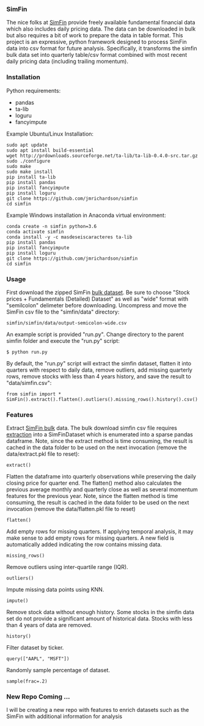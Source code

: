 ### SimFin

The nice folks at [SimFin](https://simfin.com/) provide freely available fundamental financial data which also includes daily pricing data.  The data can be downloaded in bulk but also requires a bit of work to prepare the data in table format.  This project is an expressive, python framework designed to process SimFin data into csv format for future analysis.  Specifically, it transforms the simfin bulk data set into quarterly table/csv format combined with most recent daily pricing data (including trailing momentum).

### Installation

Python requirements:

* pandas
* ta-lib
* loguru
* fancyimpute

Example Ubuntu/Linux Installation:

```buildoutcfg
sudo apt update
sudo apt install build-essential
wget http://prdownloads.sourceforge.net/ta-lib/ta-lib-0.4.0-src.tar.gz
sudo ./configure
sudo make
sudo make install
pip install ta-lib
pip install pandas
pip install fancyimpute
pip install loguru
git clone https://github.com/jmrichardson/simfin
cd simfin
```

Example Windows installation in Anaconda virtual environment:

```buildoutcfg
conda create -n simfin python=3.6
conda activate simfin
conda install -y -c masdeseiscaracteres ta-lib
pip install pandas
pip install fancyimpute
pip install loguru
git clone https://github.com/jmrichardson/simfin
cd simfin
```

### Usage

First download the zipped SimFin [bulk dataset](https://simfin.com/data/access/download).  Be sure to choose "Stock prices + Fundamentals (Detailed) Dataset" as well as "wide" format with "semilcolon" delimeter before downloading.  Uncompress and move the SimFin csv file to the "simfin/data" directory:

```buildoutcfg
simfin/simfin/data/output-semicolon-wide.csv
```

An example script is provided "run.py".  Change directory to the parent simfin folder and execute the "run.py" script:
```buildoutcfg
$ python run.py
```

By default, the "run.py" script will extract the simfin dataset, flatten it into quarters with respect to daily data, remove outliers, add missing quarterly rows, remove stocks with less than 4 years history, and save the result to "data/simfin.csv":
```buildoutcfg
from simfin import *
SimFin().extract().flatten().outliers().missing_rows().history().csv()
```

### Features

Extract [SimFin bulk](https://simfin.com/data/access/api) data.   The bulk download simfin csv file requires [extraction](https://github.com/SimFin/bd-extractor) into a SimFinDataset which is enumerated into a sparse pandas dataframe.  Note, since the extract method is time consuming, the result is cached in the data folder to be used on the next invocation (remove the data/extract.pkl file to reset):

```buildoutcfg
extract()
```

Flatten the dataframe into quarterly observations while preserving the daily closing price for quarter end. The flatten() method also calculates the previous average monthly
and quarterly close as well as several momentum features for the previous year.  Note, since the flatten method is time consuming, the result is cached in the data folder to be used on the next invocation (remove the data/flatten.pkl file to reset)

```buildoutcfg
flatten()
```

Add empty rows for missing quarters. If applying temporal analysis, it may make sense to add empty rows for missing quarters.  A new field is automatically added indicating the row contains missing data.

```buildoutcfg
missing_rows()
```

Remove outliers using inter-quartile range (IQR).
```buildoutcfg
outliers()
```

Impute missing data points using KNN.

```buildoutcfg
impute()
```

Remove stock data without enough history.  Some stocks in the simfin data set do not provide a significant amount of historical data.  Stocks with less than 4 years of data are removed.

```buildoutcfg
history()
```

Filter dataset by ticker.  

```buildoutcfg
query(["AAPL", "MSFT"])
```

Randomly sample percentage of dataset.

```buildoutcfg
sample(frac=.2)
```

### New Repo Coming ...

I will be creating a new repo with features to enrich datasets such as the SimFin with additional information for analysis


